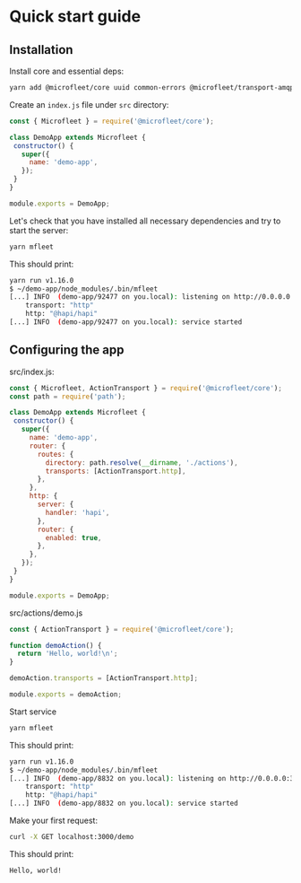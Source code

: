 # Quick start guide

## Installation
Install core and essential deps:
```sh
yarn add @microfleet/core uuid common-errors @microfleet/transport-amqp @microfleet/validation @hapi/hapi
```

Create an `index.js` file under `src` directory:
```js
const { Microfleet } = require('@microfleet/core');

class DemoApp extends Microfleet {
 constructor() {
   super({
     name: 'demo-app',
   });
 }
}

module.exports = DemoApp;
```

Let's check that you have installed all necessary dependencies and try to start the server:
```sh
yarn mfleet
```

This should print:
```sh
yarn run v1.16.0
$ ~/demo-app/node_modules/.bin/mfleet
[...] INFO  (demo-app/92477 on you.local): listening on http://0.0.0.0:3000
    transport: "http"
    http: "@hapi/hapi"
[...] INFO  (demo-app/92477 on you.local): service started
```

## Configuring the app

src/index.js:
```js
const { Microfleet, ActionTransport } = require('@microfleet/core');
const path = require('path');

class DemoApp extends Microfleet {
 constructor() {
   super({
     name: 'demo-app',
     router: {
       routes: {
         directory: path.resolve(__dirname, './actions'),
         transports: [ActionTransport.http],
       },
     },
     http: {
       server: {
         handler: 'hapi',
       },
       router: {
         enabled: true,
       },
     },
   });
 }
}

module.exports = DemoApp;
```

src/actions/demo.js
```js
const { ActionTransport } = require('@microfleet/core');

function demoAction() {
  return 'Hello, world!\n';
}

demoAction.transports = [ActionTransport.http];

module.exports = demoAction;
```

Start service
```sh
yarn mfleet
```

This should print:
```sh
yarn run v1.16.0
$ ~/demo-app/node_modules/.bin/mfleet
[...] INFO  (demo-app/8832 on you.local): listening on http://0.0.0.0:3000
    transport: "http"
    http: "@hapi/hapi"
[...] INFO  (demo-app/8832 on you.local): service started
```

Make your first request:
```sh
curl -X GET localhost:3000/demo
```
This should print:
```
Hello, world!
```

